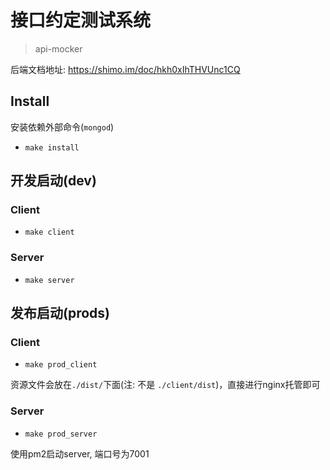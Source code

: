 # 接口约定测试系统
> api-mocker

后端文档地址: https://shimo.im/doc/hkh0xIhTHVUnc1CQ


## Install

安装依赖外部命令(`mongod`)

* `make install`


## 开发启动(dev)

### Client

* `make client`

### Server

* `make server`

## 发布启动(prods)

### Client

* `make prod_client`

资源文件会放在`./dist/`下面(注: 不是 `./client/dist`)，直接进行nginx托管即可

### Server

* `make prod_server`

使用pm2启动server, 端口号为7001